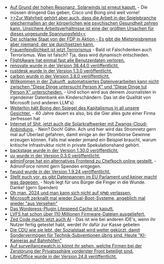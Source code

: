 * [Auf Grund der hohen Resonanz, Solarwinds ist erneut kaputt.](https://blog.fefe.de/?ts=983f08e8) - Die müssen dringend Gas geben, Cisco und Boing sind weit vorne!
* [>>Zur Wahrheit gehört aber auch, dass die Arbeit in der Spielebranche gleichermaßen an der körperlichen wie psychischen Gesundheit zehren kann. Unsichere Arbeitsverhältnisse ist eine der größten Ursachen für dieses ungesunde Spannungsfeld<<](https://netzpolitik.org/2024/linksklick-und-sie-schuften-wieder-fuer-uns/)
* [Der schlanke Staat von der FDP in Aktion - Es gibt die Mietpreisbremse aber niemand, der sie durchsetzen kann.](https://blog.fefe.de/?ts=983de5f0)
* [Frauenfeindlichkeit ist jetzt Terrorismus](https://blog.fefe.de/?ts=983dd4e4) - Bald ist Falschdenken auch Terrorismus. Was ist falsch? Tja, dass wird dynamisch entschieden.
* [FlightAware hat einmal fast alle Benutzerdaten verloren.](https://www.borncity.com/blog/2024/08/20/datenleck-bei-flightaware-legt-nutzerdaten-offen-juli-2024/)
* [renovate wurde in der Version 38.44.0 veröffentlicht.](https://github.com/renovatebot/renovate/releases/tag/38.44.0)
* [rustdesk wurde in der Version 1.3.0 veröffentlicht.](https://github.com/rustdesk/rustdesk/releases/tag/1.3.0)
* [carbon wurde in der Version 3.8.0 veröffentlicht.](https://github.com/briannesbitt/Carbon/releases/tag/3.8.0)
* [Willkommen in der Zukunft, automatisiertes Datenverarbeiten kann nicht zwischen "Diese Dinge untersucht Person X" und "Diese Dinge tut Person X" unterscheiden.](https://blog.fefe.de/?ts=983aa140) - Und schon wird aus deinem Journalisten in irgendeiner Datenbank ein Kinderschändern. Das ist die Qualität von Microsoft (und anderen LLM's)
* [Weiterhin hält Boing den Spiegel des Kapitalismus in all unsere Gesichter.](https://blog.fefe.de/?ts=983aa02b) - 40 Jahre dauert es also, bis die Gier alles gute einer Firma zerfressen hat
* [Internet of Shit, jetzt auch die Solarkraftwerker mit Zwangs-Cloud-Anbindung.](https://blog.fefe.de/?ts=983a9eb4) - Nein? Doch! Gähn. Ach und hier wird das Stromnetz gern mal auf Überlast gefahren, damit einige an der Strombörse Gewinne erzeugen können. Falls mal wieder jemand ein Beispiel braucht, warum kritische Infrastruktur nicht in private Spekulationshand gehört.
* [backstage wurde in der Version 1.30.0 veröffentlicht.](https://github.com/backstage/backstage/releases/tag/v1.30.0)
* [uv wurde in der Version 0.3.0 veröffentlicht.](https://github.com/astral-sh/uv/releases/tag/0.3.0)
* [adminForge hat ein alternatives Frontend zu Chefkoch online gestellt.](https://adminforge.de/tools/gocook-alternatives-chefkoch-frontend/) - AdminForce nimmt gern Spenden entgegen.
* [fwupd wurde in der Version 1.9.24 veröffentlicht.](https://github.com/fwupd/fwupd/releases/tag/1.9.24)
* [Stellt euch vor, es gibt Datenpannen im EU Parlament und keiner macht was dagegen.](https://noyb.eu/de/noyb-complaints-against-eu-parliament-over-data-breach) - Noyb legt für uns Bürger die Finger in die Wunde. Danke! (gern Spenden)
* [Oh man, 2024 und man kann sich nicht auf `$PWD` verlassen.](https://utcc.utoronto.ca/~cks/space/blog/unix/POSIXShellPwdRequirements)
* [Microsoft zerknallt mal wieder Dual-Boot-Systeme, angeblich mal wieder "aus Versehen"](https://lwn.net/Articles/986659/)
* [Das Wordpress-Plugin Litespeed Cache ist kaputt.](https://www.bleepingcomputer.com/news/security/litespeed-cache-bug-exposes-millions-of-wordpress-sites-to-takeover-attacks/)
* [LVFS hat schon über 110 Millionen Firmware-Dateien ausgeliefert.](https://www.phoronix.com/news/LVFS-9th-Birthday)
* [Zed Code macht jetzt auch AI](https://www.phoronix.com/news/Zed-Adding-AI-Features) - Das ist wie bei anderen IDE's, wenn ihr Nutzer fertig getestet habt, werdet ihr dafür zur Kasse gebeten
* [Die CDU wie sie lebt, der Sozialstaat wird weiter gekürzt, damit Sondervermögen für Technik-Subventionen übrig sind. Heute "KI-Kameras auf Bahnhöfen"](https://blog.fefe.de/?ts=983952d2)
* [Auf surveillancewatch.io könnt ihr sehen, welche Firmen bei der Zerstörung der Privatssphäre vorderster Front beteiligt sind.](https://www.surveillancewatch.io/)
* [LibreOffice wurde in der Version 24.8 veröffentlicht.](https://lwn.net/Articles/986906/)

